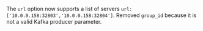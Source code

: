 The `url` option now supports a list of servers `url: ['10.0.0.158:32803','10.0.0.158:32804']`. 
Removed `group_id` because it is not a valid Kafka producer parameter. 
